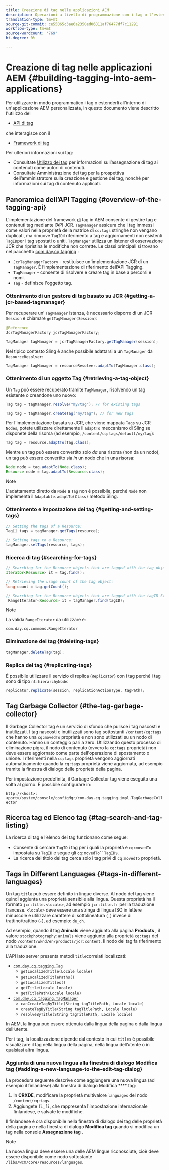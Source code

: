 ```yaml
---
title: Creazione di tag nelle applicazioni AEM
description: Operazioni a livello di programmazione con i tag o l'estensione di tag all'interno di un'applicazione AEM personalizzata
translation-type: tm+mt
source-git-commit: ce55065c3ae6a2350ed06811af76477df7c11291
workflow-type: tm+mt
source-wordcount: '769'
ht-degree: 0%

---
```



# Creazione di tag nelle applicazioni AEM {#building-tagging-into-aem-applications}

Per utilizzare in modo programmatico i tag o estenderli all&#39;interno di un&#39;applicazione AEM personalizzata, in questo documento viene descritto l&#39;utilizzo del

* [API di tag](https://helpx.adobe.com/experience-manager/6-5/sites/developing/using/reference-materials/javadoc/com/day/cq/tagging/package-summary.html)

che interagisce con il

* [Framework di tag](tagging-framework.md)

Per ulteriori informazioni sui tag:

* Consultate [Utilizzo dei tag](/help/sites-cloud/authoring/features/tags.md) per informazioni sull’assegnazione di tag ai contenuti come autori di contenuti.
* Consultate Amministrazione dei tag per la prospettiva dell’amministratore sulla creazione e gestione dei tag, nonché per informazioni sui tag di contenuto applicati.

## Panoramica dell’API Tagging {#overview-of-the-tagging-api}

L’implementazione del framework [di](tagging-framework.md) tag in AEM consente di gestire tag e contenuti tag mediante l’API JCR. `TagManager` assicura che i tag immessi come valori nella proprietà della matrice di `cq:tags` stringhe non vengano duplicati, ma rimuove `TagID`il riferimento a tag e aggiornamenti non esistenti `TagID`per i tag spostati o uniti. `TagManager` utilizza un listener di osservazione JCR che ripristina le modifiche non corrette. Le classi principali si trovano nel pacchetto [com.day.cq.tagging](https://helpx.adobe.com/experience-manager/6-5/sites/developing/using/reference-materials/javadoc/index.html?com/day/cq/tagging/package-summary.html) :

* `JcrTagManagerFactory` - restituisce un&#39;implementazione JCR di un `TagManager`. È l’implementazione di riferimento dell’API Tagging.
* `TagManager` - consente di risolvere e creare tag in base a percorsi e nomi.
* `Tag` - definisce l&#39;oggetto tag.

### Ottenimento di un gestore di tag basato su JCR {#getting-a-jcr-based-tagmanager}

Per recuperare un’ `TagManager` istanza, è necessario disporre di un JCR `Session` e chiamare `getTagManager(Session)`:

```java
@Reference
JcrTagManagerFactory jcrTagManagerFactory;

TagManager tagManager = jcrTagManagerFactory.getTagManager(session);
```

Nel tipico contesto Sling è anche possibile adattarsi a un `TagManager` da `ResourceResolver`:

```java
TagManager tagManager = resourceResolver.adaptTo(TagManager.class);
```

### Ottenimento di un oggetto Tag {#retrieving-a-tag-object}

Un `Tag` può essere recuperato tramite `TagManager`, risolvendo un tag esistente o creandone uno nuovo:

```java
Tag tag = tagManager.resolve("my/tag"); // for existing tags

Tag tag = tagManager.createTag("my/tag"); // for new tags
```

Per l&#39;implementazione basata su JCR, che viene mappata `Tags` su JCR `Nodes`, potete utilizzare direttamente il `adaptTo` meccanismo di Sling se disponete della risorsa (ad esempio, `/content/cq:tags/default/my/tag`):

```java
Tag tag = resource.adaptTo(Tag.class);
```

Mentre un tag può essere convertito solo *da* una risorsa (non da un nodo), un tag può essere convertito sia *in* un nodo che in una risorsa:

```java
Node node = tag.adaptTo(Node.class);
Resource node = tag.adaptTo(Resource.class);
```

>[!NOTE]
>
>L&#39;adattamento diretto da `Node` a `Tag` non è possibile, perché `Node` non implementa il `Adaptable.adaptTo(Class)` metodo Sling.

### Ottenimento e impostazione dei tag {#getting-and-setting-tags}

```java
// Getting the tags of a Resource:
Tag[] tags = tagManager.getTags(resource);

// Setting tags to a Resource:
tagManager.setTags(resource, tags);
```

### Ricerca di tag {#searching-for-tags}

```java
// Searching for the Resource objects that are tagged with the tag object:
Iterator<Resource> it = tag.find();

// Retrieving the usage count of the tag object:
long count = tag.getCount();

// Searching for the Resource objects that are tagged with the tagID String:
 RangeIterator<Resource> it = tagManager.find(tagID);
```

>[!NOTE]
>
>La valida `RangeIterator` da utilizzare è:
>
>`com.day.cq.commons.RangeIterator`

### Eliminazione dei tag {#deleting-tags}

```java
tagManager.deleteTag(tag);
```

### Replica dei tag {#replicating-tags}

È possibile utilizzare il servizio di replica (`Replicator`) con i tag perché i tag sono di tipo `nt:hierarchyNode`:

```java
replicator.replicate(session, replicationActionType, tagPath);
```

## Tag Garbage Collector {#the-tag-garbage-collector}

Il Garbage Collector tag è un servizio di sfondo che pulisce i tag nascosti e inutilizzati. I tag nascosti e inutilizzati sono tag sottostanti `/content/cq:tags` che hanno una `cq:movedTo` proprietà e non sono utilizzati su un nodo di contenuto. Hanno un conteggio pari a zero. Utilizzando questo processo di eliminazione pigra, il nodo di contenuto (ovvero la `cq:tags` proprietà) non deve essere aggiornato come parte dell&#39;operazione di spostamento o unione. I riferimenti nella `cq:tags` proprietà vengono aggiornati automaticamente quando la `cq:tags` proprietà viene aggiornata, ad esempio tramite la finestra di dialogo delle proprietà della pagina.

Per impostazione predefinita, il Garbage Collector tag viene eseguito una volta al giorno. È possibile configurare in:

`http://<host>:<port>/system/console/configMgr/com.day.cq.tagging.impl.TagGarbageCollector`

## Ricerca tag ed Elenco tag {#tag-search-and-tag-listing}

La ricerca di tag e l’elenco dei tag funzionano come segue:

* Consente di cercare `TagID` i tag per i quali la proprietà è `cq:movedTo` impostata su `TagID` e segue gli `cq:movedTo``TagID`s.
* La ricerca del titolo del tag cerca solo i tag privi di `cq:movedTo` proprietà.

## Tags in Different Languages {#tags-in-different-languages}

Un tag `title` può essere definito in lingue diverse. Al nodo del tag viene quindi aggiunta una proprietà sensibile alla lingua. Questa proprietà ha il formato `jcr:title.<locale>`, ad esempio `jcr:title.fr` per la traduzione francese. `<locale>` deve essere una stringa di lingua ISO in lettere minuscole e utilizzare carattere di sottolineatura (`_`) invece di trattino/trattino (`-`), ad esempio: `de_ch`.

Ad esempio, quando il tag **Animals** viene aggiunto alla pagina **Products** , il valore `stockphotography:animals` viene aggiunto alla proprietà `cq:tags` del nodo `/content/wknd/en/products/jcr:content`. Il nodo del tag fa riferimento alla traduzione.

L&#39;API lato server presenta metodi `title`correlati localizzati:

* [`com.day.cq.tagging.Tag`](https://helpx.adobe.com/experience-manager/6-5/sites/developing/using/reference-materials/javadoc/index.html?com/day/cq/tagging/Tag.html)
   * `getLocalizedTitle(Locale locale)`
   * `getLocalizedTitlePaths()`
   * `getLocalizedTitles()`
   * `getTitle(Locale locale)`
   * `getTitlePath(Locale locale)`
* [`com.day.cq.tagging.TagManager`](https://helpx.adobe.com/experience-manager/6-5/sites/developing/using/reference-materials/javadoc/index.html?com/day/cq/tagging/TagManager.html)
   * `canCreateTagByTitle(String tagTitlePath, Locale locale)`
   * `createTagByTitle(String tagTitlePath, Locale locale)`
   * `resolveByTitle(String tagTitlePath, Locale locale)`

In AEM, la lingua può essere ottenuta dalla lingua della pagina o dalla lingua dell’utente.

Per i tag, la localizzazione dipende dal contesto in cui `titles` è possibile visualizzare il tag nella lingua della pagina, nella lingua dell’utente o in qualsiasi altra lingua.

### Aggiunta di una nuova lingua alla finestra di dialogo Modifica tag {#adding-a-new-language-to-the-edit-tag-dialog}

La procedura seguente descrive come aggiungere una nuova lingua (ad esempio il finlandese) alla finestra di dialogo Modifica **** tag:

1. In **CRXDE**, modificare la proprietà multivalore `languages` del nodo `/content/cq:tags`.
1. Aggiungete `fi_fi`, che rappresenta l&#39;impostazione internazionale finlandese, e salvate le modifiche.

Il finlandese è ora disponibile nella finestra di dialogo dei tag delle proprietà della pagina e nella finestra di dialogo **Modifica tag** quando si modifica un tag nella console **Assegnazione tag** .

>[!NOTE]
>
>La nuova lingua deve essere una delle AEM lingue riconosciute, cioè deve essere disponibile come nodo sottostante `/libs/wcm/core/resources/languages`.
